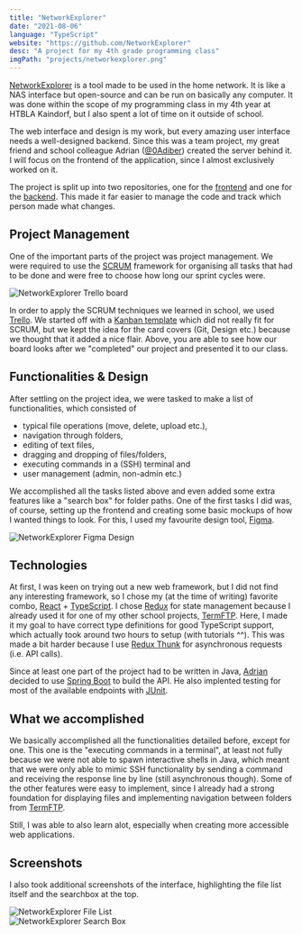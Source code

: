 ```yaml
---
title: "NetworkExplorer"
date: "2021-08-06"
language: "TypeScript"
website: "https://github.com/NetworkExplorer"
desc: "A project for my 4th grade programming class"
imgPath: "projects/networkexplorer.png"
---
```


[NetworkExplorer][1] is a tool made to be used in the home network. It is like a NAS interface but open-source and can be run on basically any computer. It was done within the scope of my programming class in my 4th year at HTBLA Kaindorf, but I also spent a lot of time on it outside of school.

The web interface and design is my work, but every amazing user interface needs a well-designed backend. Since this was a team project, my great friend and school colleague Adrian ([@0Adiber][2]) created the server behind it. I will focus on the frontend of the application, since I almost exclusively worked on it.

The project is split up into two repositories, one for the [frontend][1] and one for the [backend][3]. This made it far easier to manage the code and track which person made what changes.

## Project Management

One of the important parts of the project was project management. We were required to use the [SCRUM](https://en.wikipedia.org/wiki/Scrum_(software_development)) framework for organising all tasks that had to be done and were free to choose how long our sprint cycles were.

<div class="image">
<img src="/images/projects/networkexplorer_trello.png" alt="NetworkExplorer Trello board">
</div>

In order to apply the SCRUM techniques we learned in school, we used [Trello](https://trello.com/). We started off with a [Kanban template](https://trello.com/templates/engineering/kanban-template-LGHXvZNL) which did not really fit for SCRUM, but we kept the idea for the card covers (Git, Design etc.) because we thought that it added a nice flair. Above, you are able to see how our board looks after we "completed" our project and presented it to our class.

## Functionalities & Design

After settling on the project idea, we were tasked to make a list of functionalities, which consisted of

- typical file operations (move, delete, upload etc.),
- navigation through folders,
- editing of text files,
- dragging and dropping of files/folders,
- executing commands in a (SSH) terminal and
- user management (admin, non-admin etc.)

We accomplished all the tasks listed above and even added some extra features like a "search box" for folder paths. One of the first tasks I did was, of course, setting up the frontend and creating some basic mockups of how I wanted things to look. For this, I used my favourite design tool, [Figma](https://figma.com).

<div class="image">
<img src="/images/projects/networkexplorer_figma.png" alt="NetworkExplorer Figma Design">
</div>

## Technologies

At first, I was keen on trying out a new web framework, but I did not find any interesting framework, so I chose my (at the time of writing) favorite combo, [React](https://reactjs.org/) + [TypeScript](https://www.typescriptlang.org). I chose [Redux](https://redux.js.org/) for state management because I already used it for one of my other school projects, [TermFTP][4]. Here, I made it my goal to have correct type definitions for good TypeScript support, which actually took around two hours to setup (with tutorials ^^). This was made a bit harder because I use [Redux Thunk](https://github.com/reduxjs/redux-thunk) for asynchronous requests (i.e. API calls).

Since at least one part of the project had to be written in Java, [Adrian][2] decided to use [Spring Boot](https://spring.io/projects/spring-boot) to build the API. He also implented testing for most of the available endpoints with [JUnit](https://junit.org/junit5/).

## What we accomplished

We basically accomplished all the functionalities detailed before, except for one. This one is the "executing commands in a terminal", at least not fully because we were not able to spawn interactive shells in Java, which meant that we were only able to mimic SSH functionality by sending a command and receiving the response line by line (still asynchronous though). Some of the other features were easy to implement, since I already had a strong foundation for displaying files and implementing navigation between folders from [TermFTP][4].

Still, I was able to also learn alot, especially when creating more accessible web applications.

## Screenshots

I also took additional screenshots of the interface, highlighting the file list itself and the searchbox at the top.

<div class="image">
<img src="/images/projects/networkexplorer_file-list.png" alt="NetworkExplorer File List">
</div>

<div class="image">
<img src="/images/projects/networkexplorer_search-box.png" alt="NetworkExplorer Search Box">
</div>

[1]: https://github.com/NetworkExplorer/frontend
[2]: https://github.com/0Adiber
[3]: https://github.com/NetworkExplorer/backend
[4]: /projects/termftp
